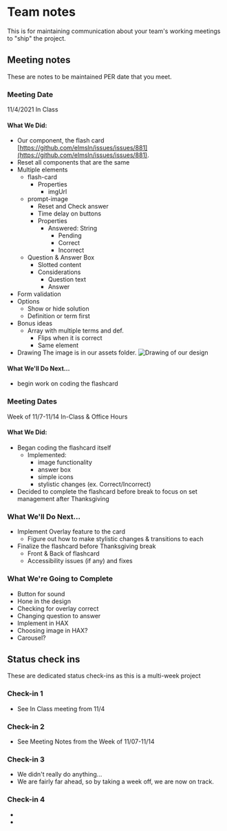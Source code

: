 # Team notes
This is for maintaining communication about your team's working meetings to "ship" the project.

## Meeting notes
These are notes to be maintained PER date that you meet.
### Meeting Date
11/4/2021 In Class
#### What We Did:
- Our component, the flash card [https://github.com/elmsln/issues/issues/881](https://github.com/elmsln/issues/issues/881).
- Reset all components that are the same
- Multiple elements
  - flash-card
    - Properties
      - imgUrl
  - prompt-image
    - Reset and Check answer
    - Time delay on buttons
    - Properties
      - Answered: String
        - Pending
        - Correct
        - Incorrect
  - Question & Answer Box
    - Slotted content
    - Considerations
      - Question text
      - Answer
- Form validation
- Options
  - Show or hide solution
  - Definition or term first
- Bonus ideas
  - Array with multiple terms and def.
    - Flips when it is correct
    - Same element
- Drawing
The image is in our assets folder.
![Drawing of our design](assets/drawing.png)
#### What We'll Do Next...
- begin work on coding the flashcard

### Meeting Dates
Week of 11/7-11/14 In-Class & Office Hours
#### What We Did:
- Began coding the flashcard itself
  - Implemented:
    - image functionality
    - answer box
    - simple icons
    - stylistic changes (ex. Correct/Incorrect)
- Decided to complete the flashcard before break to focus on set management after Thanksgiving
### What We'll Do Next...
- Implement Overlay feature to the card
  - Figure out how to make stylistic changes & transitions to each
- Finalize the flashcard before Thanksgiving break
  - Front & Back of flashcard
  - Accessibility issues (if any) and fixes

### What We're Going to Complete
- Button for sound
- Hone in the design
- Checking for overlay correct
- Changing question to answer
- Implement in HAX
- Choosing image in HAX?
- Carousel?

## Status check ins
These are dedicated status check-ins as this is a multi-week project
### Check-in 1
- See In Class meeting from 11/4
### Check-in 2
- See Meeting Notes from the Week of 11/07-11/14
### Check-in 3
- We didn't really do anything...
- We are fairly far ahead, so by taking a week off, we are now on track.
### Check-in 4
-
-
